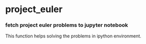 # project_euler

### fetch project euler problems to jupyter notebook
This function helps solving the problems in ipython environment.
